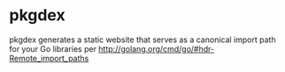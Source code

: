 pkgdex
====================

pkgdex generates a static website that serves as a canonical import path for your Go libraries per http://golang.org/cmd/go/#hdr-Remote_import_paths

